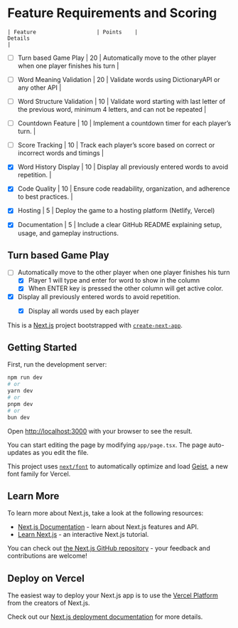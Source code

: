 

# Feature Requirements and Scoring

    | Feature                   | Points    |                           Details                                                                                 |
- [ ] Turn based Game Play      | 20        | Automatically move to the other player when one player finishes his turn                                          |
- [ ] Word Meaning Validation   | 20        | Validate words using DictionaryAPI or any other API                                                               |
- [ ] Word Structure Validation | 10        | Validate word starting with last letter of the previous word, minimum 4 letters, and can not be repeated          |
- [ ] Countdown Feature         | 10        | Implement a countdown timer for each player’s turn.                                                               |
- [ ] Score Tracking            | 10        | Track each player’s score based on correct or incorrect words and timings                                         |
- [x] Word History Display      | 10        | Display all previously entered words to avoid repetition.                                                         |
- [x] Code Quality              | 10        | Ensure code readability, organization, and adherence to best practices. |
- [x] Hosting                   | 5         | Deploy the game to a hosting platform (Netlify, Vercel)
- [x] Documentation             | 5         | Include a clear GitHub README explaining setup, usage, and gameplay instructions.


## Turn based Game Play
- [ ] Automatically move to the other player when one player finishes his turn
    - [x] Player 1 will type and enter for word to show in the column
    - [x] When ENTER key is pressed the other column will get active color.
- [x] Display all previously entered words to avoid repetition. 
    - [x] Display all words used by each player





This is a [Next.js](https://nextjs.org) project bootstrapped with [`create-next-app`](https://nextjs.org/docs/app/api-reference/cli/create-next-app).

## Getting Started

First, run the development server:

```bash
npm run dev
# or
yarn dev
# or
pnpm dev
# or
bun dev
```

Open [http://localhost:3000](http://localhost:3000) with your browser to see the result.

You can start editing the page by modifying `app/page.tsx`. The page auto-updates as you edit the file.

This project uses [`next/font`](https://nextjs.org/docs/app/building-your-application/optimizing/fonts) to automatically optimize and load [Geist](https://vercel.com/font), a new font family for Vercel.

## Learn More

To learn more about Next.js, take a look at the following resources:

- [Next.js Documentation](https://nextjs.org/docs) - learn about Next.js features and API.
- [Learn Next.js](https://nextjs.org/learn) - an interactive Next.js tutorial.

You can check out [the Next.js GitHub repository](https://github.com/vercel/next.js) - your feedback and contributions are welcome!

## Deploy on Vercel

The easiest way to deploy your Next.js app is to use the [Vercel Platform](https://vercel.com/new?utm_medium=default-template&filter=next.js&utm_source=create-next-app&utm_campaign=create-next-app-readme) from the creators of Next.js.

Check out our [Next.js deployment documentation](https://nextjs.org/docs/app/building-your-application/deploying) for more details.

